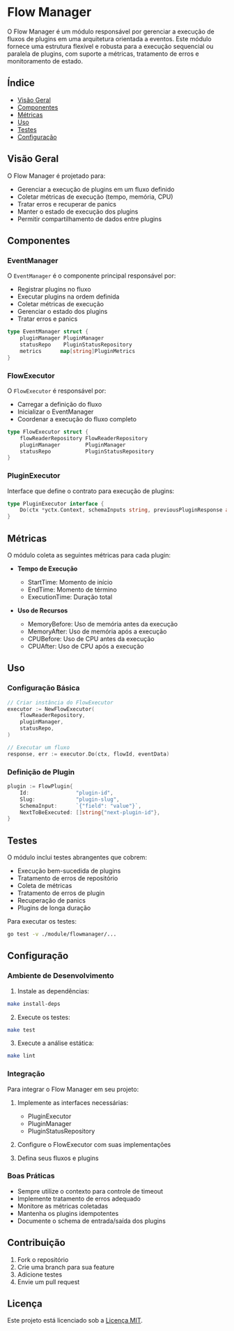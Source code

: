 # Flow Manager

O Flow Manager é um módulo responsável por gerenciar a execução de fluxos de plugins em uma arquitetura orientada a eventos. Este módulo fornece uma estrutura flexível e robusta para a execução sequencial ou paralela de plugins, com suporte a métricas, tratamento de erros e monitoramento de estado.

## Índice

- [Visão Geral](#visão-geral)
- [Componentes](#componentes)
- [Métricas](#métricas)
- [Uso](#uso)
- [Testes](#testes)
- [Configuração](#configuração)

## Visão Geral

O Flow Manager é projetado para:
- Gerenciar a execução de plugins em um fluxo definido
- Coletar métricas de execução (tempo, memória, CPU)
- Tratar erros e recuperar de panics
- Manter o estado de execução dos plugins
- Permitir compartilhamento de dados entre plugins

## Componentes

### EventManager

O `EventManager` é o componente principal responsável por:
- Registrar plugins no fluxo
- Executar plugins na ordem definida
- Coletar métricas de execução
- Gerenciar o estado dos plugins
- Tratar erros e panics

```go
type EventManager struct {
    pluginManager PluginManager
    statusRepo    PluginStatusRepository
    metrics      map[string]PluginMetrics
}
```

### FlowExecutor

O `FlowExecutor` é responsável por:
- Carregar a definição do fluxo
- Inicializar o EventManager
- Coordenar a execução do fluxo completo

```go
type FlowExecutor struct {
    flowReaderRepository FlowReaderRepository
    pluginManager        PluginManager
    statusRepo           PluginStatusRepository
}
```

### PluginExecutor

Interface que define o contrato para execução de plugins:

```go
type PluginExecutor interface {
    Do(ctx *yctx.Context, schemaInputs string, previousPluginResponse any, responseSharedForAll map[string]any) (output any, err error)
}
```

## Métricas

O módulo coleta as seguintes métricas para cada plugin:

- **Tempo de Execução**
  - StartTime: Momento de início
  - EndTime: Momento de término
  - ExecutionTime: Duração total

- **Uso de Recursos**
  - MemoryBefore: Uso de memória antes da execução
  - MemoryAfter: Uso de memória após a execução
  - CPUBefore: Uso de CPU antes da execução
  - CPUAfter: Uso de CPU após a execução

## Uso

### Configuração Básica

```go
// Criar instância do FlowExecutor
executor := NewFlowExecutor(
    flowReaderRepository,
    pluginManager,
    statusRepo,
)

// Executar um fluxo
response, err := executor.Do(ctx, flowId, eventData)
```

### Definição de Plugin

```go
plugin := FlowPlugin{
    Id:               "plugin-id",
    Slug:             "plugin-slug",
    SchemaInput:      `{"field": "value"}`,
    NextToBeExecuted: []string{"next-plugin-id"},
}
```

## Testes

O módulo inclui testes abrangentes que cobrem:

- Execução bem-sucedida de plugins
- Tratamento de erros de repositório
- Coleta de métricas
- Tratamento de erros de plugin
- Recuperação de panics
- Plugins de longa duração

Para executar os testes:

```bash
go test -v ./module/flowmanager/...
```

## Configuração

### Ambiente de Desenvolvimento

1. Instale as dependências:
```bash
make install-deps
```

2. Execute os testes:
```bash
make test
```

3. Execute a análise estática:
```bash
make lint
```

### Integração

Para integrar o Flow Manager em seu projeto:

1. Implemente as interfaces necessárias:
   - PluginExecutor
   - PluginManager
   - PluginStatusRepository

2. Configure o FlowExecutor com suas implementações

3. Defina seus fluxos e plugins

### Boas Práticas

- Sempre utilize o contexto para controle de timeout
- Implemente tratamento de erros adequado
- Monitore as métricas coletadas
- Mantenha os plugins idempotentes
- Documente o schema de entrada/saída dos plugins

## Contribuição

1. Fork o repositório
2. Crie uma branch para sua feature
3. Adicione testes
4. Envie um pull request

## Licença

Este projeto está licenciado sob a [Licença MIT](LICENSE).
